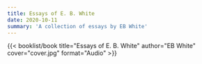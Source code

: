 ```yaml
---
title: Essays of E. B. White
date: 2020-10-11
summary: 'A collection of essays by EB White'
---
```


{{< booklist/book
title="Essays of E. B. White"
author="EB White"
cover="cover.jpg"
format="Audio" >}}
